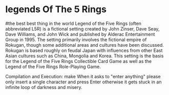 # legends Of The 5 Rings
#the best best thing in the world 
Legend of the Five Rings (often abbreviated L5R) is a fictional setting created by John Zinser, Dave Seay, Dave Williams, and John Wick and published by Alderac Entertainment Group in 1995. The setting primarily involves the fictional empire of Rokugan, though some additional areas and cultures have been discussed. Rokugan is based roughly on feudal Japan with influences from other East Asian cultures such as China, Mongolia and Korea. This setting is the basis for the Legend of the Five Rings Collectible Card Game as well as the Legend of the Five Rings Role-Playing Game.


Compilation and Execution: make
When it asks to "enter anything" please only insert a single character and press Enter otherwise it gets stuck in an infinite loop of darkness and misery.
